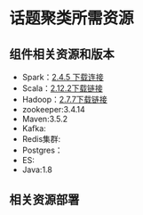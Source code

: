 # 话题聚类所需资源

## 组件相关资源和版本

- Spark：[2.4.5 下载连接](https://mirrors.tuna.tsinghua.edu.cn/apache/spark/spark-2.4.5/spark-2.4.5-bin-hadoop2.7.tgz)
- Scala：[2.12.2下载链接](https://downloads.lightbend.com/scala/2.12.2/scala-2.12.2.tgz)
- Hadoop：[2.7.7下载链接](https://archive.apache.org/dist/hadoop/common/hadoop-2.7.7/hadoop-2.7.7.tar.gz)
- zookeeper:3.4.14
- Maven:3.5.2
- Kafka:
- Redis集群:
- Postgres：
- ES:
- Java:1.8

## 相关资源部署

